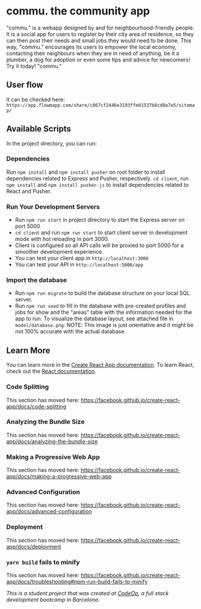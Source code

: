 # commu. the community app
"commu." is a webapp designed by and for neighbourhood-friendly people.
It is a social app for users to register by their city area of residence, so they can then post their needs and small jobs they would need to be done. This way, "commu." encourages its users to empower the local economy, contacting their neighbours when they are in need of anything, be it a plumber, a dog for adoption or even some tips and advice for newcomers!
Try it today!
"commu."


## User flow
It can be checked here:
`https://app.flowmapp.com/share/c867cf2446e3193ffe01537b8cd0a7e5/sitemap/`


## Available Scripts
In the project directory, you can run:

### Dependencies
Run `npm install` and `npm install pusher` on root folder to install dependencies related to Express and Pusher, respectively.
`cd client`, run `npm install` and `npm install pusher-js` to install dependencies related to React and Pusher.

### Run Your Development Servers
- Run `npm run start` in project directory to start the Express server on port 5000
- `cd client` and run `npm run start` to start client server in development mode with hot reloading in port 3000.
- Client is configured so all API calls will be proxied to port 5000 for a smoother development experience.
- You can test your client app in `http://localhost:3000`
- You can test your API in `http://localhost:5000/app`

### Import the database
- Run `npm run migrate` to build the database structure on your local SQL server.
- Run `npm run seed` to fill in the database with pre-created profiles and jobs for show and the "areas" table with the information needed for the app to run.
To visualize the database layout, see attached file in `model/database.png`.
NOTE: This image is just orientative and it might be not 100% accurate with the actual database.


## Learn More
You can learn more in the [Create React App documentation](https://facebook.github.io/create-react-app/docs/getting-started).
To learn React, check out the [React documentation](https://reactjs.org/).

### Code Splitting
This section has moved here: https://facebook.github.io/create-react-app/docs/code-splitting

### Analyzing the Bundle Size
This section has moved here: https://facebook.github.io/create-react-app/docs/analyzing-the-bundle-size

### Making a Progressive Web App
This section has moved here: https://facebook.github.io/create-react-app/docs/making-a-progressive-web-app

### Advanced Configuration
This section has moved here: https://facebook.github.io/create-react-app/docs/advanced-configuration

### Deployment
This section has moved here: https://facebook.github.io/create-react-app/docs/deployment

### `yarn build` fails to minify
This section has moved here: https://facebook.github.io/create-react-app/docs/troubleshooting#npm-run-build-fails-to-minify



_This is a student project that was created at [CodeOp](http://codeop.tech), a full stack development bootcamp in Barcelona._